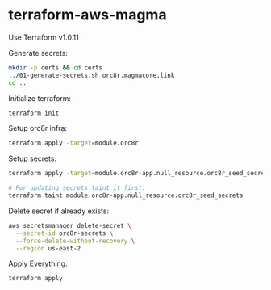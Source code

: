 # terraform-aws-magma

Use Terraform v1.0.11

Generate secrets:
```bash
mkdir -p certs && cd certs
../01-generate-secrets.sh orc8r.magmacore.link
cd ..
```

Initialize terraform:
```bash
terraform init
```

Setup orc8r infra:
```bash
terraform apply -target=module.orc8r
```

Setup secrets:
```bash
terraform apply -target=module.orc8r-app.null_resource.orc8r_seed_secrets

# For updating secrets taint it first:
terraform taint module.orc8r-app.null_resource.orc8r_seed_secrets
```

Delete secret if already exists:
```bash
aws secretsmanager delete-secret \
  --secret-id orc8r-secrets \
  --force-delete-without-recovery \
  --region us-east-2
```

Apply Everything:
```bash
terraform apply
```

